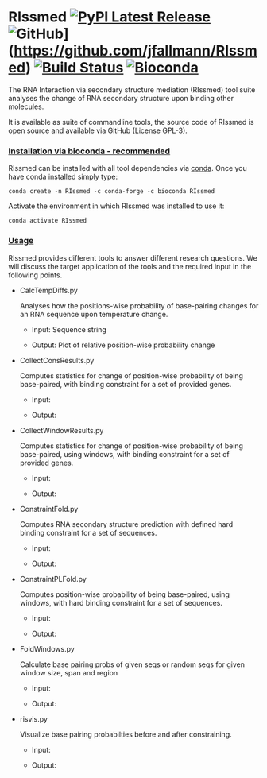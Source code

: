 # RIssmed  [![PyPI Latest Release](https://img.shields.io/pypi/v/RIssmed.svg)](https://pypi.org/project/RIssmed/) ![GitHub](https://img.shields.io/github/tag/jfallmann/RIssmed.svg)](https://github.com/jfallmann/RIssmed) [![Build Status](https://github.com/jfallmann/RIssmed/.github/workflows/python-app.yml/badge.svg?branch=main)](https://github.com/jfallmann/RIssmed/actions) [![Bioconda](https://anaconda.org/bioconda/RIssmed/badges/version.svg)](https://anaconda.org/bioconda/RIssmed)

The RNA Interaction via secondary structure mediation (RIssmed) tool suite
analyses the change of RNA secondary structure upon binding other molecules.

It is available as suite of commandline tools, the source code of RIssmed is open source and available via GitHub (License GPL-3).

### <u>Installation via bioconda - recommended</u>

RIssmed can be installed with all tool dependencies via [conda](https://conda.io/docs/install/quick.html). Once you have conda installed simply type:

    conda create -n RIssmed -c conda-forge -c bioconda RIssmed

Activate the environment in which RIssmed was installed to use it:

    conda activate RIssmed


### <u>Usage</u>
    
RIssmed provides different tools to answer different research questions. We will discuss the target application of the tools
and the required input in the following points. 

* CalcTempDiffs.py

    Analyses how the positions-wise probability of base-pairing changes for an RNA sequence upon temperature change. 
    
    * Input: Sequence string
    
    * Output: Plot of relative position-wise probability change
    

* CollectConsResults.py
 
    Computes statistics for change of position-wise probability of being base-paired, with binding constraint for a set of provided genes.
    
    * Input:
    
    * Output:


* CollectWindowResults.py 

    Computes statistics for change of position-wise probability of being base-paired, using windows, with binding constraint for a set of provided genes.
    
    * Input:
    
    * Output:



* ConstraintFold.py
    
    Computes RNA secondary structure prediction with defined hard binding constraint for a set of sequences.
    
    * Input:
    
    * Output:


* ConstraintPLFold.py

    Computes position-wise probability of being base-paired, using windows, with hard binding constraint for a set of sequences.

    * Input:
    
    * Output:


* FoldWindows.py 

    Calculate base pairing probs of given seqs or random seqs for given window size, span and region
    
    * Input:
    
    * Output:


* risvis.py

    Visualize base pairing probabilties before and after constraining.
    
    * Input:
    
    * Output:


    
